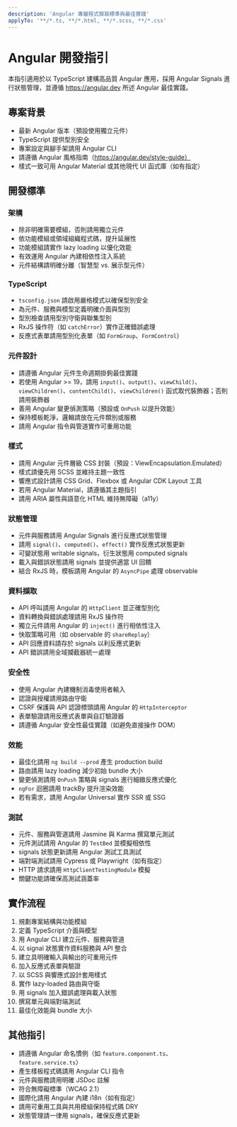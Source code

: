 ```yaml
---
description: 'Angular 專屬程式撰寫標準與最佳實踐'
applyTo: '**/*.ts, **/*.html, **/*.scss, **/*.css'
---
```


# Angular 開發指引

本指引適用於以 TypeScript 建構高品質 Angular 應用，採用 Angular Signals 進行狀態管理，並遵循 https://angular.dev 所述 Angular 最佳實踐。

## 專案背景
- 最新 Angular 版本（預設使用獨立元件）
- TypeScript 提供型別安全
- 專案設定與腳手架請用 Angular CLI
- 請遵循 Angular 風格指南（https://angular.dev/style-guide）
- 樣式一致可用 Angular Material 或其他現代 UI 函式庫（如有指定）

## 開發標準

### 架構
- 除非明確需要模組，否則請用獨立元件
- 依功能模組或領域組織程式碼，提升延展性
- 功能模組請實作 lazy loading 以優化效能
- 有效運用 Angular 內建相依性注入系統
- 元件結構請明確分離（智慧型 vs. 展示型元件）

### TypeScript
- `tsconfig.json` 請啟用嚴格模式以確保型別安全
- 為元件、服務與模型定義明確介面與型別
- 型別檢查請用型別守衛與聯集型別
- RxJS 操作符（如 `catchError`）實作正確錯誤處理
- 反應式表單請用型別化表單（如 `FormGroup`、`FormControl`）

### 元件設計
- 請遵循 Angular 元件生命週期掛鉤最佳實踐
- 若使用 Angular >= 19，請用 `input()`、`output()`、`viewChild()`、`viewChildren()`、`contentChild()`、`viewChildren()` 函式取代裝飾器；否則請用裝飾器
- 善用 Angular 變更偵測策略（預設或 `OnPush` 以提升效能）
- 保持模板乾淨，邏輯請放在元件類別或服務
- 請用 Angular 指令與管道實作可重用功能

### 樣式
- 請用 Angular 元件層級 CSS 封裝（預設：ViewEncapsulation.Emulated）
- 樣式請優先用 SCSS 並維持主題一致性
- 響應式設計請用 CSS Grid、Flexbox 或 Angular CDK Layout 工具
- 若用 Angular Material，請遵循其主題指引
- 請用 ARIA 屬性與語意化 HTML 維持無障礙（a11y）

### 狀態管理
- 元件與服務請用 Angular Signals 進行反應式狀態管理
- 請用 `signal()`、`computed()`、`effect()` 實作反應式狀態更新
- 可變狀態用 writable signals，衍生狀態用 computed signals
- 載入與錯誤狀態請用 signals 並提供適當 UI 回饋
- 結合 RxJS 時，模板請用 Angular 的 `AsyncPipe` 處理 observable

### 資料擷取
- API 呼叫請用 Angular 的 `HttpClient` 並正確型別化
- 資料轉換與錯誤處理請用 RxJS 操作符
- 獨立元件請用 Angular 的 `inject()` 進行相依性注入
- 快取策略可用（如 observable 的 `shareReplay`）
- API 回應資料請存於 signals 以利反應式更新
- API 錯誤請用全域攔截器統一處理

### 安全性
- 使用 Angular 內建機制消毒使用者輸入
- 認證與授權請用路由守衛
- CSRF 保護與 API 認證標頭請用 Angular 的 `HttpInterceptor`
- 表單驗證請用反應式表單與自訂驗證器
- 請遵循 Angular 安全性最佳實踐（如避免直接操作 DOM）

### 效能
- 最佳化請用 `ng build --prod` 產生 production build
- 路由請用 lazy loading 減少初始 bundle 大小
- 變更偵測請用 `OnPush` 策略與 signals 進行細緻反應式優化
- `ngFor` 迴圈請用 trackBy 提升渲染效能
- 若有需求，請用 Angular Universal 實作 SSR 或 SSG

### 測試
- 元件、服務與管道請用 Jasmine 與 Karma 撰寫單元測試
- 元件測試請用 Angular 的 `TestBed` 並模擬相依性
- signals 狀態更新請用 Angular 測試工具測試
- 端對端測試請用 Cypress 或 Playwright（如有指定）
- HTTP 請求請用 `HttpClientTestingModule` 模擬
- 關鍵功能請確保高測試涵蓋率

## 實作流程
1. 規劃專案結構與功能模組
2. 定義 TypeScript 介面與模型
3. 用 Angular CLI 建立元件、服務與管道
4. 以 signal 狀態實作資料服務與 API 整合
5. 建立具明確輸入與輸出的可重用元件
6. 加入反應式表單與驗證
7. 以 SCSS 與響應式設計套用樣式
8. 實作 lazy-loaded 路由與守衛
9. 用 signals 加入錯誤處理與載入狀態
10. 撰寫單元與端對端測試
11. 最佳化效能與 bundle 大小

## 其他指引
- 請遵循 Angular 命名慣例（如 `feature.component.ts`、`feature.service.ts`）
- 產生樣板程式碼請用 Angular CLI 指令
- 元件與服務請用明確 JSDoc 註解
- 符合無障礙標準（WCAG 2.1）
- 國際化請用 Angular 內建 i18n（如有指定）
- 請用可重用工具與共用模組保持程式碼 DRY
- 狀態管理請一律用 signals，確保反應式更新

